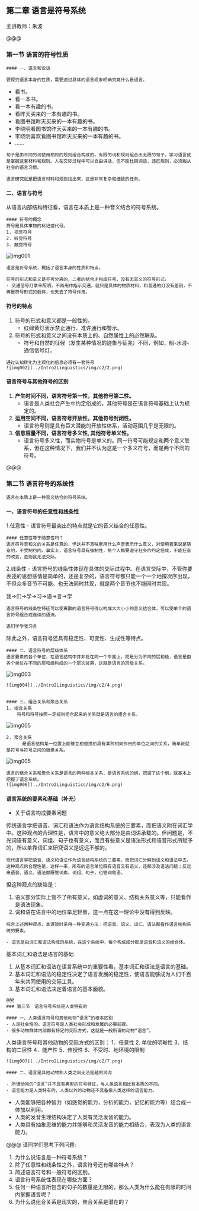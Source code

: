 ## 第二章 语言是符号系统

主讲教师：朱波


@@@
### 第一节 语言的符号性质
~~~~
#### 一、语言和说话

要探究语言本身的性质，需要透过具体的语言现象明确究竟什么是语言。
~~~~
- 看书。
- 看一本书。
- 看一本有趣的书。
- 看昨天买来的一本有趣的书。
- 看图书馆昨天买来的一本有趣的书。
- 李晓明看图书馆昨天买来的一本有趣的书。
- 李晓明喜欢看图书馆昨天买来的一本有趣的书。
- ……
~~~~
句子是由不同的词使用相同的规则组合构成的。有限的词和规则组合出无限的句子，学习语言就是掌握这套材料和规则。人在交际过程中可以自由讲话，但不能杜撰词语，违反规则，必须服从社会的语言习惯。

语言研究就是把语言材料和规则找出来，这是非常复杂和细致的任务。
~~~~
#### 二、语言与符号
从语言内部结构特征看，语言在本质上是一种音义结合的符号系统。
~~~~
#### 符号的概念
符号是具体事物的标记或代号。
1. 视觉符号 
2. 听觉符号 
3. 触觉符号
~~~~
![img001](../Intro2Linguistics/img/c2/1.png)
~~~~
语言是符号系统，概括了语言本身的性质和特点。

符号的形式和意义是不可分离的，二者的结合才构成符号，没有无意义的符号形式。
- 交通信号灯拿来照明，不再用作指示交通，就只是具体的物质材料，和普通的灯没有差别，不再是符号形式的载体，也失去了符号作用。
~~~~
#### 符号的特点
1. 符号的形式和意义都是一般性的。
	- 红绿黄灯表示禁止通行、准许通行和警示。
2. 符号的形式和意义之间没有本质上的、自然属性上的必然联系。
	- 符号和自然的征候（发生某种情况的迹象与征兆）不同，例如，船-水浪-通信信号灯。
~~~~
通过认知转化为主观化的信息必须有一套符号
![img002](../Intro2Linguistics/img/c2/2.png)

~~~~
#### 语言符号与其他符号的区别	
1. **产生时间不同，语言符号第一性，其他符号第二性。**
	- 语言是人类社会产生中约定俗成的，其他符号是在语言符号基础上认为规定的。
2. **运用空间不同，语言符号开放性，其他符号封闭性。**
	- 语言符号则是具有巨大潜能的开放性体系，活动范围几乎是无限的。
3. **信息容量不同，语言符号多义性, 其他符号单义性。**
	- 语言符号多义性，而实物符号是单义的。同一符号可能规定和两个意义联系，但在这种情况下，我们并不认为这是一个多义符号，而是两个不同的符号。

@@@
### 第二节 语言符号的系统性
~~~~
语言在本质上是一种音义结合的符号系统。
~~~~
#### 一、语言符号的任意性和线条性

1.任意性
	- 语言符号最突出的特点就是它的音义结合的任意性。
~~~~
#### 任意性等于随意性吗？
语言符号音和义的关系是任意的，但这并不意味着用什么声音表示什么意义，对使用者来说是随意的，不受制约的。事实上，语言符号具有强制性，每个人都要遵守社会的约定俗成，不能任意的改变，否则就无法交际。
~~~~
2.线条性
	- 语言符号的线条性体现在具体的交际过程中。在语言交际中，不管你要表述的思想感情是简单的，还是复杂的，语言符号都只能一个一个地按次序出现，不但众多音节不可能、也无法同时共现，就是两个音节也不能同时共现。

我→们→学→习→语→言→学
~~~~
语言符号的线条性特征可以使离散的语言符号得以构成大大小小的音义结合体，可以使单个的语言符号组合成连续的语流。

语们学学我习言
~~~~
除此之外，语言符号还具有稳定性、可变性、生成性等特点。 

~~~~
#### 二、语言符号的层级体系
语言要素的各个单位，在语言结构中并非处在同一个平面上，而是分为不同的层和级，语言是由各个单位在不同的层和级构成的一个层次装置，这就是语言的层级关系。
~~~~
![img003](../Intro2Linguistics/img/c2/3.png)
~~~~
![img004](../Intro2Linguistics/img/c2/4.png)


#### 三、组合关系和聚合关系
1. 组合关系
	符号和符号按照一定规则组合起来的关系就是语言的组合关系。
~~~~
![img005](../Intro2Linguistics/img/c2/5.png)
~~~~
2. 聚合关系
	- 是语言结构某一位置上能够互相替换的具有某种相同作用的单位之间的关系，简单说就是符号与符号之间的替换关系。
~~~~

![img005](../Intro2Linguistics/img/c2/5.png)
~~~~
语言的组合关系和聚合关系是语言的两种根本关系，是语言系统的纲，把握了这个纲，就基本上把握了语言系统。
![img006](../Intro2Linguistics/img/c2/6.png)
~~~~
#### 语言系统的要素和基础（补充）
- 关于语言构成要素问题

传统语言学把语音、词汇和语法作为语言结构系统的三要素，而把语义附在词汇学中。这种观点的合理性是，语言中的意义绝大部分是由词语承载的。但问题是，不光词语有意义，词组、句子也有意义，而且有些意义是语法形式和语音形式所赋予的，所以单靠词汇来研究语义是远远不够的。
~~~~
现代语言学把语音、语义和语法作为语言结构系统的三要素，而把词汇分解到语义和语法中去。这种观点的合理性是，这样一来，所有的语言单位既有语音又有语义，还都涉及语法问题；反过来语音、语义、语法都既管词素、词组、句子，也管词和语。
~~~~
但这种观点的缺陷是：
1. 语义部分实际上管不了所有意义，如虚词的意义、结构关系意义等，只能看作是语法现象。
2. 词和语在语言中的地位举足轻重，这一点在这一理论中没有得到反映。
~~~~
综合上述两种观点，本课暂时采用一种变通方法：把语音、语义、词汇、语法都看作语言结构系统的要素。

- 语言是由词汇和语法构成的系统，在这个系统中，每个构成成分都是语音和语义的结合体。
~~~~
基本词汇和语法是语言的基础
1. 从基本词汇和语法在语言系统中的重要性看，基本词汇和语法是语言的基础。
2. 基本词汇和语法的稳定性决定了语言发展的稳定性，使语言能够成为人们千百年来共同使用的交际工具。
3. 基本词汇和语法决定着语言的基本面貌。

~~~~
@@@
### 第三节　语言符号系统是人类特有的

#### 一、人类语言符号和其他动物“语言”的根本区别
- 人是社会性的。语言符号是人类社会形成和发展的必要前提。
- 很多动物群体内部都有特定的交际方式，这就是一般所谓的动物“语言”。
~~~~
人类语言符号和其他动物的交际方式的区别：
1．任意性
2. 单位的明晰性
3．结构的二层性
4．能产性
5．传授性
6．不受时、地环境的限制

~~~~
![img007](../Intro2Linguistics/img/c2/7.png)

#### 二、语言是其他动物和人类之间无法逾越的鸿沟

- 所谓动物的“语言”并不具有典型的符号特征，与人类语言相比有本质的不同。
- 语言能力是人类特有的，人类以外的动物还不具备像人类这样的语言能力。
~~~~
- 人类能够把各种智力（如感觉的能力，分析的能力，记忆的能力等）结合成一体加以利用。
- 人类的发音生理结构决定了人类有灵活发音的能力。
- 人类具有抽象思维的能力并能够和灵活发音的能力相结合，表现为人类的语言能力。

@@@
请同学们思考下列问题:
1. 为什么说语言是一种符号系统？
2. 除了任意性和线条性之外，语言符号还有哪些特点？
3. 简述语言符号和一般符号的区别。
4. 语言符号系统性表现在哪些方面？
5. 任何一种语言所包含的句子的数量是无限的，那么人类为什么能在有限的时间内掌握语言呢？
6. 为什么说组合关系是现实的，聚合关系是潜在的？
